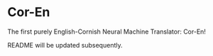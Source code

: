 # Cor-En

The first purely English-Cornish Neural Machine Translator: Cor-En!

README will be updated subsequently. 
